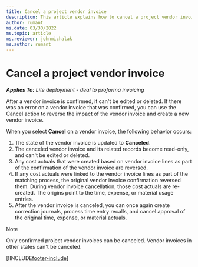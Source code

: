 ```yaml
---
title: Cancel a project vendor invoice
description: This article explains how to cancel a project vendor invoice in Microsoft Dynamics 365 Project Operations and the financial impact of canceling a project vendor invoice.
author: rumant
ms.date: 03/30/2022
ms.topic: article
ms.reviewer: johnmichalak
ms.author: rumant
---
```


# Cancel a project vendor invoice

_**Applies To:** Lite deployment - deal to proforma invoicing_

After a vendor invoice is confirmed, it can't be edited or deleted. If there was an error on a vendor invoice that was confirmed, you can use the Cancel action to reverse the impact of the vendor invoice and create a new vendor invoice.

When you select **Cancel** on a vendor invoice, the following behavior occurs:

1. The state of the vendor invoice is updated to **Canceled**.
2. The canceled vendor invoice and its related records become read-only, and can't be edited or deleted.
3. Any cost actuals that were created based on vendor invoice lines as part of the confirmation of the vendor invoice are reversed.
4. If any cost actuals were linked to the vendor invoice lines as part of the matching process, the original vendor invoice confirmation reversed them. During vendor invoice cancellation, those cost actuals are re-created. The origins point to the time, expense, or material usage entries.
5. After the vendor invoice is canceled, you can once again create correction journals, process time entry recalls, and cancel approval of the original time, expense, or material actuals.

> [!NOTE]
> Only confirmed project vendor invoices can be canceled. Vendor invoices in other states can't be canceled.

[!INCLUDE[footer-include](../../includes/footer-banner.md)]
